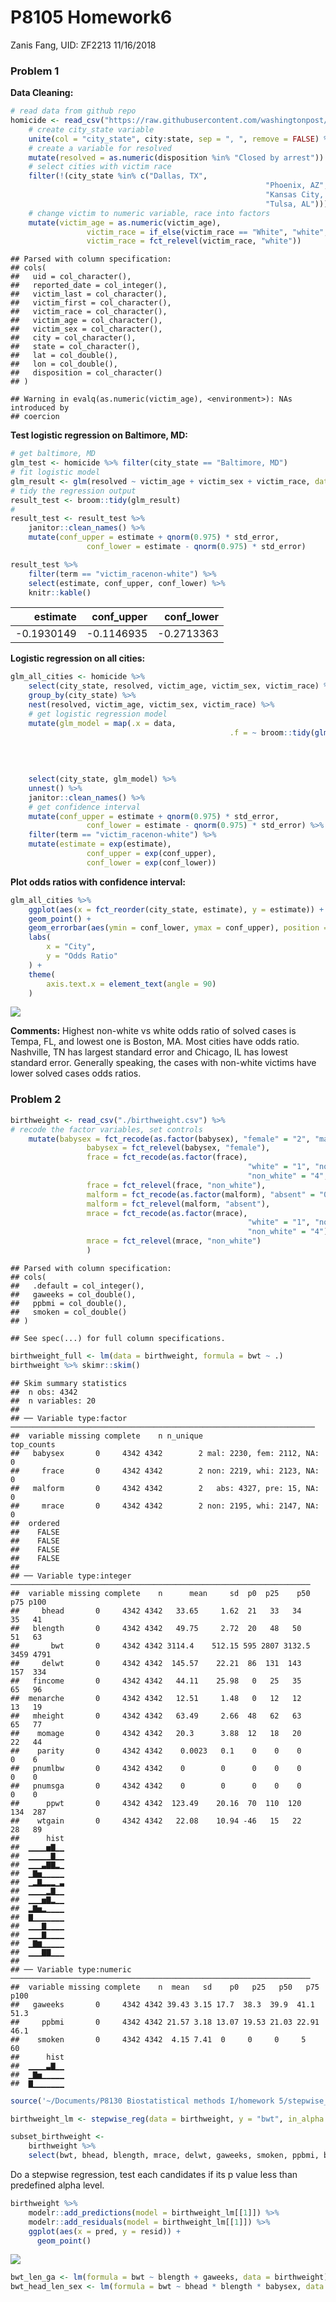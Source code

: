 P8105 Homework6
================
Zanis Fang, UID: ZF2213
11/16/2018

### Problem 1

**Data Cleaning:**

``` r
# read data from github repo
homicide <- read_csv("https://raw.githubusercontent.com/washingtonpost/data-homicides/master/homicide-data.csv") %>% 
    # create city_state variable
    unite(col = "city_state", city:state, sep = ", ", remove = FALSE) %>% 
    # create a variable for resolved
    mutate(resolved = as.numeric(disposition %in% "Closed by arrest")) %>%
    # select cities with victim race
    filter(!(city_state %in% c("Dallas, TX",
                                                         "Phoenix, AZ",
                                                         "Kansas City, MO",
                                                         "Tulsa, AL"))) %>%
    # change victim to numeric variable, race into factors
    mutate(victim_age = as.numeric(victim_age),
                 victim_race = if_else(victim_race == "White", "white", "non-white"),
                 victim_race = fct_relevel(victim_race, "white")) 
```

    ## Parsed with column specification:
    ## cols(
    ##   uid = col_character(),
    ##   reported_date = col_integer(),
    ##   victim_last = col_character(),
    ##   victim_first = col_character(),
    ##   victim_race = col_character(),
    ##   victim_age = col_character(),
    ##   victim_sex = col_character(),
    ##   city = col_character(),
    ##   state = col_character(),
    ##   lat = col_double(),
    ##   lon = col_double(),
    ##   disposition = col_character()
    ## )

    ## Warning in evalq(as.numeric(victim_age), <environment>): NAs introduced by
    ## coercion

**Test logistic regression on Baltimore, MD:**

``` r
# get baltimore, MD
glm_test <- homicide %>% filter(city_state == "Baltimore, MD")
# fit logistic model
glm_result <- glm(resolved ~ victim_age + victim_sex + victim_race, data = glm_test)
# tidy the regression output
result_test <- broom::tidy(glm_result)
# 
result_test <- result_test %>%
    janitor::clean_names() %>%
    mutate(conf_upper = estimate + qnorm(0.975) * std_error,
                 conf_lower = estimate - qnorm(0.975) * std_error)

result_test %>%
    filter(term == "victim_racenon-white") %>% 
    select(estimate, conf_upper, conf_lower) %>% 
    knitr::kable()
```

|    estimate | conf\_upper | conf\_lower |
| ----------: | ----------: | ----------: |
| \-0.1930149 | \-0.1146935 | \-0.2713363 |

**Logistic regression on all cities:**

``` r
glm_all_cities <- homicide %>% 
    select(city_state, resolved, victim_age, victim_sex, victim_race) %>%
    group_by(city_state) %>% 
    nest(resolved, victim_age, victim_sex, victim_race) %>%
    # get logistic regression model
    mutate(glm_model = map(.x = data,
                                                 .f = ~ broom::tidy(glm(resolved ~
                                                                                                victim_age + 
                                                                                                victim_sex +
                                                                                                victim_race,
                                                                                             data = .x)))) %>%
    select(city_state, glm_model) %>%
    unnest() %>%
    janitor::clean_names() %>%
    # get confidence interval
    mutate(conf_upper = estimate + qnorm(0.975) * std_error,
                 conf_lower = estimate - qnorm(0.975) * std_error) %>%
    filter(term == "victim_racenon-white") %>%
    mutate(estimate = exp(estimate),
                 conf_upper = exp(conf_upper),
                 conf_lower = exp(conf_lower))
```

**Plot odds ratios with confidence interval:**

``` r
glm_all_cities %>% 
    ggplot(aes(x = fct_reorder(city_state, estimate), y = estimate)) +
    geom_point() +
    geom_errorbar(aes(ymin = conf_lower, ymax = conf_upper), position = "dodge") +
    labs(
        x = "City",
        y = "Odds Ratio"
    ) +
    theme(
        axis.text.x = element_text(angle = 90)
    )
```

![](p8105_hw6_zf2213_files/figure-gfm/plot-1.png)<!-- -->

**Comments:** Highest non-white vs white odds ratio of solved cases is
Tempa, FL, and lowest one is Boston, MA. Most cities have odds ratio.
Nashville, TN has largest standard error and Chicago, IL has lowest
standard error. Generally speaking, the cases with non-white victims
have lower solved cases odds ratios.

### Problem 2

``` r
birthweight <- read_csv("./birthweight.csv") %>% 
# recode the factor variables, set controls
    mutate(babysex = fct_recode(as.factor(babysex), "female" = "2", "male" = "1"),
                 babysex = fct_relevel(babysex, "female"),
                 frace = fct_recode(as.factor(frace),
                                                     "white" = "1", "non_white" = "2", "non_white" = "3",
                                                     "non_white" = "4", "non_white" = "8"),
                 frace = fct_relevel(frace, "non_white"),
                 malform = fct_recode(as.factor(malform), "absent" = "0", "present" = "1"),
                 malform = fct_relevel(malform, "absent"),
                 mrace = fct_recode(as.factor(mrace),
                                                     "white" = "1", "non_white" = "2", "non_white" = "3",
                                                     "non_white" = "4"),
                 mrace = fct_relevel(mrace, "non_white")
                 )
```

    ## Parsed with column specification:
    ## cols(
    ##   .default = col_integer(),
    ##   gaweeks = col_double(),
    ##   ppbmi = col_double(),
    ##   smoken = col_double()
    ## )

    ## See spec(...) for full column specifications.

``` r
birthweight_full <- lm(data = birthweight, formula = bwt ~ .)
birthweight %>% skimr::skim()
```

    ## Skim summary statistics
    ##  n obs: 4342 
    ##  n variables: 20 
    ## 
    ## ── Variable type:factor ────────────────────────────────────────────────────────────────────
    ##  variable missing complete    n n_unique                  top_counts
    ##   babysex       0     4342 4342        2 mal: 2230, fem: 2112, NA: 0
    ##     frace       0     4342 4342        2 non: 2219, whi: 2123, NA: 0
    ##   malform       0     4342 4342        2   abs: 4327, pre: 15, NA: 0
    ##     mrace       0     4342 4342        2 non: 2195, whi: 2147, NA: 0
    ##  ordered
    ##    FALSE
    ##    FALSE
    ##    FALSE
    ##    FALSE
    ## 
    ## ── Variable type:integer ───────────────────────────────────────────────────────────────────
    ##  variable missing complete    n      mean     sd  p0  p25    p50  p75 p100
    ##     bhead       0     4342 4342   33.65     1.62  21   33   34     35   41
    ##   blength       0     4342 4342   49.75     2.72  20   48   50     51   63
    ##       bwt       0     4342 4342 3114.4    512.15 595 2807 3132.5 3459 4791
    ##     delwt       0     4342 4342  145.57    22.21  86  131  143    157  334
    ##   fincome       0     4342 4342   44.11    25.98   0   25   35     65   96
    ##  menarche       0     4342 4342   12.51     1.48   0   12   12     13   19
    ##   mheight       0     4342 4342   63.49     2.66  48   62   63     65   77
    ##    momage       0     4342 4342   20.3      3.88  12   18   20     22   44
    ##    parity       0     4342 4342    0.0023   0.1    0    0    0      0    6
    ##   pnumlbw       0     4342 4342    0        0      0    0    0      0    0
    ##   pnumsga       0     4342 4342    0        0      0    0    0      0    0
    ##      ppwt       0     4342 4342  123.49    20.16  70  110  120    134  287
    ##    wtgain       0     4342 4342   22.08    10.94 -46   15   22     28   89
    ##      hist
    ##  ▁▁▁▁▅▇▁▁
    ##  ▁▁▁▁▁▇▁▁
    ##  ▁▁▁▃▇▇▂▁
    ##  ▁▇▅▁▁▁▁▁
    ##  ▁▂▇▂▂▂▁▃
    ##  ▁▁▁▁▂▇▁▁
    ##  ▁▁▁▅▇▂▁▁
    ##  ▂▇▅▂▁▁▁▁
    ##  ▇▁▁▁▁▁▁▁
    ##  ▁▁▁▇▁▁▁▁
    ##  ▁▁▁▇▁▁▁▁
    ##  ▁▇▆▁▁▁▁▁
    ##  ▁▁▁▇▇▁▁▁
    ## 
    ## ── Variable type:numeric ───────────────────────────────────────────────────────────────────
    ##  variable missing complete    n  mean   sd    p0   p25   p50   p75 p100
    ##   gaweeks       0     4342 4342 39.43 3.15 17.7  38.3  39.9  41.1  51.3
    ##     ppbmi       0     4342 4342 21.57 3.18 13.07 19.53 21.03 22.91 46.1
    ##    smoken       0     4342 4342  4.15 7.41  0     0     0     5    60  
    ##      hist
    ##  ▁▁▁▁▃▇▁▁
    ##  ▁▇▅▁▁▁▁▁
    ##  ▇▁▁▁▁▁▁▁

``` r
source('~/Documents/P8130 Biostatistical methods I/homework 5/stepwise_reg.r')

birthweight_lm <- stepwise_reg(data = birthweight, y = "bwt", in_alpha = 0.01, out_alpha = 0.015)

subset_birthweight <-
    birthweight %>%
    select(bwt, bhead, blength, mrace, delwt, gaweeks, smoken, ppbmi, babysex, mheight)
```

Do a stepwise regression, test each candidates if its p value less than
predefined alpha level.

``` r
birthweight %>%
    modelr::add_predictions(model = birthweight_lm[[1]]) %>% 
    modelr::add_residuals(model = birthweight_lm[[1]]) %>% 
    ggplot(aes(x = pred, y = resid)) +
      geom_point()
```

![](p8105_hw6_zf2213_files/figure-gfm/unnamed-chunk-3-1.png)<!-- -->

``` r
bwt_len_ga <- lm(formula = bwt ~ blength + gaweeks, data = birthweight)
bwt_head_len_sex <- lm(formula = bwt ~ bhead * blength * babysex, data = birthweight)
```
